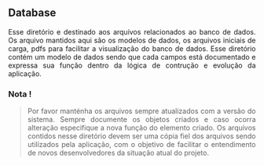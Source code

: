 ## Database

<p style="text-align: justify;">
Esse diretório e destinado aos arquivos relacionados ao banco de dados. Os arquivo mantidos aqui são os modelos de dados, os arquivos iniciais de carga, pdfs para facilitar a visualização do banco de dados. Esse diretório contém um modelo de dados sendo que cada campos está documentado e expressa sua função dentro da lógica de contrução e evolução da aplicação.
</p>

### Nota !

><p style="text-align: justify;">Por favor manténha os arquivos sempre atualizados com a versão do sistema. Sempre documente os objetos criados e caso ocorra alteração especifique a nova função do elemento criado. Os arquivos contidos nesse diretório devem ser uma cópia fiel dos arquivos sendo utilizados pela aplicação, com o objetivo de facilitar o entendimento de novos desenvolvedores da situação atual do projeto.</p>